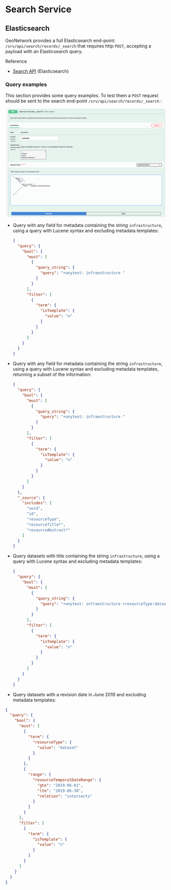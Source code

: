 # Search Service

## Elasticsearch 

GeoNetwork provides a full Elasticsearch end-point: `/srv/api/search/records/_search` that requires http `POST`, 
accepting a payload with an Elasticsearch query.

Reference

-   [Search API](https://www.elastic.co/guide/en/elasticsearch/reference/current/search-search.html) (Elasticsearch)

### Query examples

This section provides some query examples. To test them a `POST` request should be sent to the search end-point `/srv/api/search/records/_search` :

  ![](img/swagger-search-endpoint.png)


- Query with any field for metadata containing the string `infrastructure`, using a query with Lucene syntax and excluding metadata templates:

  ```json
  {
    "query": {
      "bool": {
        "must": [
          {
            "query_string": {
              "query": "+anytext: infraestructure "
            }
          }
        ],
        "filter": [
          {
            "term": {
              "isTemplate": {
                "value": "n"
              }
            }
          }
        ]
      }
    }
  }
  ```

- Query with any field for metadata containing the string `infrastructure`, using a query with Lucene syntax and excluding metadata templates, returning a subset of the information:

  ```json
  {
    "query": {
      "bool": {
        "must": [
          {
            "query_string": {
              "query": "+anytext: infraestructure "
            }
          }
        ],
        "filter": [
          {
            "term": {
              "isTemplate": {
                "value": "n"
              }
            }
          }
        ]
      }
    },
    "_source": {
      "includes": [
        "uuid",
        "id",
        "resourceType",
        "resourceTitle*",
        "resourceAbstract*"
      ]
    }
  }
  ```


- Query datasets with title containing the string `infrastructure`, using a query with Lucene syntax and excluding metadata templates:

  ```json
  {
    "query": {
      "bool": {
        "must": [
          {
            "query_string": {
              "query": "+anytext: infraestructure +resourceType:dataset"
            }
          }
        ],
        "filter": [
          {
            "term": {
              "isTemplate": {
                "value": "n"
              }
            }
          }
        ]
      }
    }
  }
  ```

- Query datasets with a revision date in June 2019 and excluding metadata templates:

```json
{
  "query": {
    "bool": {
      "must": [
        {
          "term": {
            "resourceType": {
              "value": "dataset"
            }
          }
        },
        {
          "range": {
            "resourceTemporalDateRange": {
              "gte": "2019-06-01",
              "lte": "2019-06-30",
              "relation": "intersects"
            }
          }
        }
      ],
      "filter": [
        {
          "term": {
            "isTemplate": {
              "value": "n"
            }
          }
        }
      ]
    }
  }
}
```
